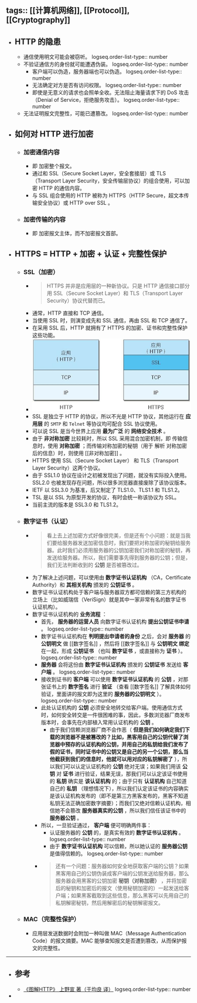tags:: [[计算机网络]], [[Protocol]], [[Cryptography]]
---

- ## HTTP 的隐患
	- 通信使用明文可能会被窃听。
	  logseq.order-list-type:: number
	- 不验证通信方的身份就可能遭遇伪装。
	  logseq.order-list-type:: number
		- 客户端可以伪造，服务器端也可以伪造。
		  logseq.order-list-type:: number
		- 无法确定对方是否有访问权限。
		  logseq.order-list-type:: number
		- 即使是无意义的请求也会照单全收。无法阻止海量请求下的 DoS 攻击（Denial of Service，拒绝服务攻击）。
		  logseq.order-list-type:: number
	- 无法证明报文完整性，可能已遭篡改。
	  logseq.order-list-type:: number
- ## 如何对 HTTP 进行加密
	- ### 加密通信内容
		- 即 加密整个报文。
		- 通过和 SSL（Secure Socket Layer，安全套接层）或 TLS（Transport Layer Security，安全传输层协议）的组合使用，可以加密 HTTP 的通信内容。
		- 与 SSL 组合使用的 HTTP 被称为 HTTPS（HTTP Secure，超文本传输安全协议）或 HTTP over SSL 。
	- ### 加密传输的内容
		- 即 加密报文主体，而不加密报文首部。
- ## HTTPS = HTTP + 加密 + 认证 + 完整性保护
	- ### SSL（加密）
		- > HTTPS 并非是应用层的一种新协议。只是 HTTP 通信接口部分用 SSL（Secure Socket Layer）和 TLS（Transport Layer Security）协议代替而已。
		- 通常，HTTP 直接和 TCP 通信。
		- 当使用 SSL 时，则演变成先和 SSL 通信，再由 SSL 和 TCP 通信了。
		- 在采用 SSL 后，HTTP 就拥有了 HTTPS 的加密、证书和完整性保护这些功能。
		- ![image-20220228210520683.png](../assets/image-20220228210520683_1719046785817_0.png)
		- SSL 是独立于 HTTP 的协议，所以不光是 HTTP 协议，其他运行在 **应用层** 的 `SMTP` 和 `Telnet` 等协议均可配合 SSL 协议使用。
		- 可以说 SSL 是当今世界上应用 **最为广泛** 的 **网络安全技术** 。
		- 由于 **非对称加密** 比较耗时，所以 SSL 采用混合加密机制，即 传输信息时，使用 **对称加密** ；而传输对称加密的秘钥（用于 解析 对称加密后的信息）时，则使用 [[非对称加密]] 。
		- HTTPS 使用 SSL（Secure Socket Layer） 和 TLS（Transport Layer Security）这两个协议。
		- 由于 SSL1.0 协议在设计之初被发现出了问题，就没有实际投入使用。SSL2.0 也被发现存在问题，所以很多浏览器直接废除了该协议版本。
		- IETF 以 SSL3.0 为基准，后又制定了 TLS1.0、TLS1.1 和 TLS1.2。
		- TSL 是以 SSL 为原型开发的协议，有时会统一称该协议为 SSL。
		- 当前主流的版本是 SSL3.0 和 TLS1.2。
	- ### 数字证书（认证）
		- > 看上去上述加密方式好像很完美，但是还有个小问题：就是当我们要给服务器发送加密信息时，我们要把对称加密的秘钥给服务器。此时我们必须用服务器的公钥加密我们对称加密的秘钥，再发送给服务器。所以，我们需要事先得到服务器的公钥；但是，我们无法判断收到的 **公钥** 是否被篡改过。
		- 为了解决上述问题，可以使用由 **数字证书认证机构** （CA，Certificate Authority）和 **其相关机构** 颁发的 **公钥证书** 。
		- 数字证书认证机构处于客户端与服务器双方都可信赖的第三方机构的立场上（比如威瑞信（VeriSign）就是其中一家非常有名的数字证书认证机构）。
		- 数字证书认证机构的 **业务流程** ：
			- 首先， **服务器的运营人员** 向数字证书认证机构 **提出公钥证书申请** 。
			  logseq.order-list-type:: number
			- 数字证书认证机构在 **判明提出申请者的身份** 之后，会对 **服务器** 的 **公钥明文** 做 [[数字签名]] ，然后将 [[数字签名]] 与 **公钥明文** **绑定** 在一起，形成 **公钥证书** （也叫 **数字证书** ，或直接称为 **证书** ）。
			  logseq.order-list-type:: number
			- **服务器** 会将这份由 **数字证书认证机构** 颁发的 **公钥证书** 发送给 **客户端** 。
			  logseq.order-list-type:: number
			- 接收到证书的 **客户端** 可以使用 **数字证书认证机构** 的 **公钥** ，对那张证书上的 **数字签名** 进行 **验证** （查看 [[数字签名]] 了解具体如何验证，里面讲的报文即为这里的 **服务器的公钥明文** ）。
			  logseq.order-list-type:: number
			- 此处认证机构的 **公钥** 必须安全地转交给客户端。使用通信方式时，如何安全转交是一件很困难的事，因此，多数浏览器厂商发布版本时，会事先在内部植入常用认证机构的 **公钥** 。
				- 由于我们信赖浏览器厂商不会作恶（ **但是我们如何确定我们下载的浏览器不是被篡改的？比如，黑客用自己的公钥代替了浏览器中预存的认证机构的公钥，并用自己的私钥给我们发布了假的证书，同时证书中的公钥又是自己的另一个公钥，那么当他截获到我们的信息时，他就可以用对应的私钥解密了** ），所以我们可以认定认证机构的 **公钥** 绝对无误；如果我们用该 **公钥** 对 **证书** 进行验证，结果无误，那我们可以认定该证书使用的 **私钥** 确实是 **该认证机构** 的；由于只有 **认证机构** 自己知道自己的 **私钥** （理想情况下），所以我们认定该证书的内容确实是该认证机构发布的（即不是第三方黑客发布的，黑客不知道私钥无法正确加密数字摘要）；而我们又绝对信赖认证机构，相信她不会篡改 **服务器真实的公钥** ，所以我们信任该证书中的 **服务器公钥** 。
			- 所以，一旦验证通过， **客户端** 便可明确两件事：
				- 认证服务器的 **公钥** 的，是真实有效的 **数字证书认证机构** 。
				  logseq.order-list-type:: number
				- 由于 **数字证书认证机构** 可以信赖，所以她认证的 **服务器公钥** 是值得信赖的。
				  logseq.order-list-type:: number
			- > 还有一个问题：服务器如何安全地获取客户端的公钥？如果黑客用自己的公钥伪装成客户端的公钥发送给服务器，那么服务器会用黑客的公钥加密 **秘钥（对称加密）** ，并将加密后的秘钥和加密后的报文（使用秘钥加密的）一起发送给客户端；如果黑客截取到这些信息，那么黑客可以先用自己的私钥解密秘钥，然后用解密后的秘钥解密报文。
	- ### MAC（完整性保护）
		- 应用层发送数据时会附加一种叫做 MAC（Message Authentication Code）的报文摘要。MAC 能够查知报文是否遭到篡改，从而保护报文的完整性。
- ---
- ## 参考
	- [《图解HTTP》 上野宣 著（于均良 译）](https://weread.qq.com/web/reader/3da32b505dd9f43da9a1acakec532f2027fec5decca5182?)
	  logseq.order-list-type:: number
-